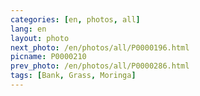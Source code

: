 ```yaml
---
categories: [en, photos, all]
lang: en
layout: photo
next_photo: /en/photos/all/P0000196.html
picname: P0000210
prev_photo: /en/photos/all/P0000286.html
tags: [Bank, Grass, Moringa]
---
```

